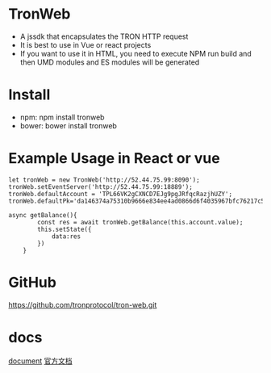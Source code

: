 # TronWeb


* A jssdk that encapsulates the TRON HTTP request
* It is best to use in Vue or react projects
* If you want to use it in HTML, you need to execute NPM run build and then UMD modules and ES modules will be generated 

# Install
* npm: npm install tronweb
* bower: bower install tronweb


# Example Usage in React or vue
```
let tronWeb = new TronWeb('http://52.44.75.99:8090');
tronWeb.setEventServer('http://52.44.75.99:18889');
tronWeb.defaultAccount = 'TPL66VK2gCXNCD7EJg9pgJRfqcRazjhUZY';
tronWeb.defaultPk='da146374a75310b9666e834ee4ad0866d6f4035967bfc76217c5a495fff9f0d0'; 

async getBalance(){
        const res = await tronWeb.getBalance(this.account.value);
        this.setState({
            data:res
        })
    }  

```

# GitHub
https://github.com/tronprotocol/tron-web.git
# docs
[document](http://doc.tron.network/)
[官方文档](http://doc.tron.network/)

